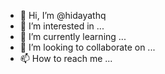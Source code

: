 - 👋 Hi, I’m @hidayathq
- 👀 I’m interested in ...
- 🌱 I’m currently learning ...
- 💞️ I’m looking to collaborate on ...
- 📫 How to reach me ...

<!---
hidayathq/hidayathq is a ✨ special ✨ repository because its `README.md` (this file) appears on your GitHub profile.
You can click the Preview link to take a look at your changes.
--->
